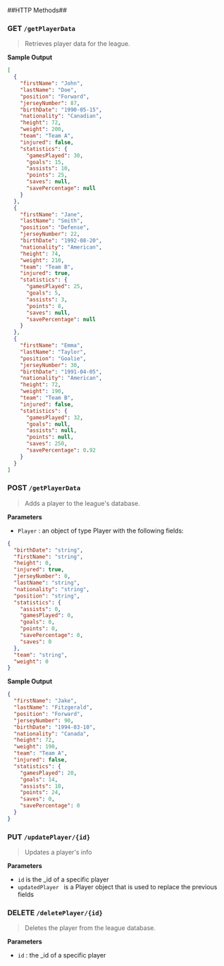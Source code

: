 ##HTTP Methods##
### <span class="label label-api">GET</span>  `/getPlayerData`
> Retrieves player data for the league.

**Sample Output**
```JSON
[
  {
    "firstName": "John",
    "lastName": "Doe",
    "position": "Forward",
    "jerseyNumber": 87,
    "birthDate": "1990-05-15",
    "nationality": "Canadian",
    "height": 72,
    "weight": 200,
    "team": "Team A",
    "injured": false,
    "statistics": {
      "gamesPlayed": 30,
      "goals": 15,
      "assists": 10,
      "points": 25,
      "saves": null,
      "savePercentage": null
    }
  },
  {
    "firstName": "Jane",
    "lastName": "Smith",
    "position": "Defense",
    "jerseyNumber": 22,
    "birthDate": "1992-08-20",
    "nationality": "American",
    "height": 74,
    "weight": 210,
    "team": "Team B",
    "injured": true,
    "statistics": {
      "gamesPlayed": 25,
      "goals": 5,
      "assists": 3,
      "points": 8,
      "saves": null,
      "savePercentage": null
    }
  },
  {
    "firstName": "Emma",
    "lastName": "Taylor",
    "position": "Goalie",
    "jerseyNumber": 30,
    "birthDate": "1991-04-05",
    "nationality": "American",
    "height": 72,
    "weight": 190,
    "team": "Team B",
    "injured": false,
    "statistics": {
      "gamesPlayed": 32,
      "goals": null,
      "assists": null,
      "points": null,
      "saves": 250,
      "savePercentage": 0.92
    }
  }
]
```
### <span class="label label-api">POST</span>  `/getPlayerData`
> Adds a player to the league's database.

**Parameters**
- `Player` : an object of type Player with the following fields:
```JSON
{
  "birthDate": "string",
  "firstName": "string",
  "height": 0,
  "injured": true,
  "jerseyNumber": 0,
  "lastName": "string",
  "nationality": "string",
  "position": "string",
  "statistics": {
    "assists": 0,
    "gamesPlayed": 0,
    "goals": 0,
    "points": 0,
    "savePercentage": 0,
    "saves": 0
  },
  "team": "string",
  "weight": 0
}
```

**Sample Output**
```JSON
{
  "firstName": "Jake",
  "lastName": "Fitzgerald",
  "position": "Forward",
  "jerseyNumber": 90,
  "birthDate": "1994-03-10",
  "nationality": "Canada",
  "height": 72,
  "weight": 190,
  "team": "Team A",
  "injured": false,
  "statistics": {
    "gamesPlayed": 20,
    "goals": 14,
    "assists": 10,
    "points": 24,
    "saves": 0,
    "savePercentage": 0
  }
}
```
### <span class="label label-api">PUT</span> `/updatePlayer/{id}`
> Updates a player's info

**Parameters**
  -  `id` is the _id of a specific player
  -  `updatedPlayer ` is a Player object that is used to replace the previous fields 

### <span class="label label-api">DELETE</span>  `/deletePlayer/{id}`
> Deletes the player from the league database.

**Parameters**
  - `id` : the _id of a specific player

